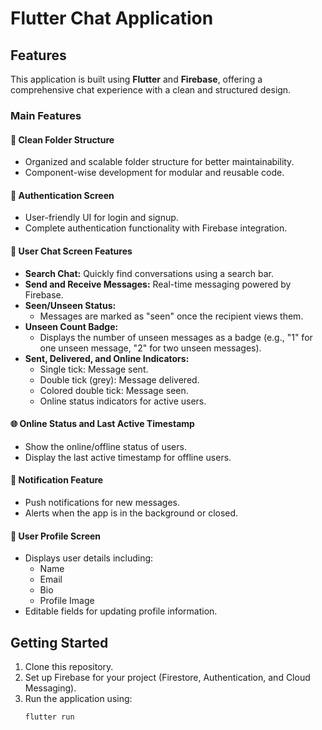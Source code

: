# Flutter Chat Application

## Features
This application is built using **Flutter** and **Firebase**, offering a comprehensive chat experience with a clean and structured design.

### Main Features

#### 📂 Clean Folder Structure
- Organized and scalable folder structure for better maintainability.
- Component-wise development for modular and reusable code.

#### 🔐 Authentication Screen
- User-friendly UI for login and signup.
- Complete authentication functionality with Firebase integration.

#### 💬 User Chat Screen Features
- **Search Chat:** Quickly find conversations using a search bar.
- **Send and Receive Messages:** Real-time messaging powered by Firebase.
- **Seen/Unseen Status:**
    - Messages are marked as "seen" once the recipient views them.
- **Unseen Count Badge:**
    - Displays the number of unseen messages as a badge (e.g., "1" for one unseen message, "2" for two unseen messages).
- **Sent, Delivered, and Online Indicators:**
    - Single tick: Message sent.
    - Double tick (grey): Message delivered.
    - Colored double tick: Message seen.
    - Online status indicators for active users.

#### 🌐 Online Status and Last Active Timestamp
- Show the online/offline status of users.
- Display the last active timestamp for offline users.

#### 🔔 Notification Feature
- Push notifications for new messages.
- Alerts when the app is in the background or closed.

#### 👤 User Profile Screen
- Displays user details including:
    - Name
    - Email
    - Bio
    - Profile Image
- Editable fields for updating profile information.

## Getting Started
1. Clone this repository.
2. Set up Firebase for your project (Firestore, Authentication, and Cloud Messaging).
3. Run the application using:
   ```bash
   flutter run
